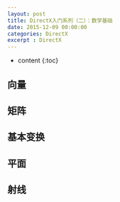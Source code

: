 ```yaml
---
layout: post
title: DirectX入门系列（二）：数学基础
date: 2015-12-09 00:00:00
categories: DirectX
excerpt : DirectX
---
```


* content
{:toc}

## 向量

## 矩阵

## 基本变换

## 平面

## 射线

